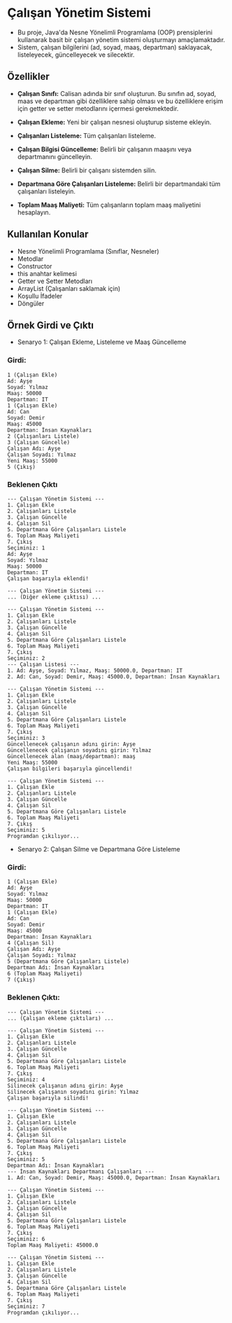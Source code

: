 # Çalışan Yönetim Sistemi
- Bu proje, Java'da Nesne Yönelimli Programlama (OOP) prensiplerini kullanarak basit bir çalışan yönetim sistemi oluşturmayı amaçlamaktadır.
- Sistem, çalışan bilgilerini (ad, soyad, maaş, departman) saklayacak, listeleyecek, güncelleyecek ve silecektir.

## Özellikler
- **Çalışan Sınıfı:** Calisan adında bir sınıf oluşturun. Bu sınıfın ad, soyad, maas ve departman gibi özelliklere sahip olması ve bu özelliklere erişim için getter ve setter metodlarını içermesi gerekmektedir.

- **Çalışan Ekleme:** Yeni bir çalışan nesnesi oluşturup sisteme ekleyin.

- **Çalışanları Listeleme:** Tüm çalışanları listeleme.

- **Çalışan Bilgisi Güncelleme:** Belirli bir çalışanın maaşını veya departmanını güncelleyin.

- **Çalışan Silme:** Belirli bir çalışanı sistemden silin.

- **Departmana Göre Çalışanları Listeleme:** Belirli bir departmandaki tüm çalışanları listeleyin.

- **Toplam Maaş Maliyeti:** Tüm çalışanların toplam maaş maliyetini hesaplayın.

## Kullanılan Konular
- Nesne Yönelimli Programlama (Sınıflar, Nesneler)
- Metodlar
- Constructor
- this anahtar kelimesi
- Getter ve Setter Metodları
- ArrayList (Çalışanları saklamak için)
- Koşullu İfadeler
- Döngüler

## Örnek Girdi ve Çıktı

- Senaryo 1: Çalışan Ekleme, Listeleme ve Maaş Güncelleme
### Girdi:
```
1 (Çalışan Ekle)
Ad: Ayşe
Soyad: Yılmaz
Maaş: 50000
Departman: IT
1 (Çalışan Ekle)
Ad: Can
Soyad: Demir
Maaş: 45000
Departman: İnsan Kaynakları
2 (Çalışanları Listele)
3 (Çalışan Güncelle)
Çalışan Adı: Ayşe
Çalışan Soyadı: Yılmaz
Yeni Maaş: 55000
5 (Çıkış)
```
### Beklenen Çıktı
```
--- Çalışan Yönetim Sistemi ---
1. Çalışan Ekle
2. Çalışanları Listele
3. Çalışan Güncelle
4. Çalışan Sil
5. Departmana Göre Çalışanları Listele
6. Toplam Maaş Maliyeti
7. Çıkış
Seçiminiz: 1
Ad: Ayşe
Soyad: Yılmaz
Maaş: 50000
Departman: IT
Çalışan başarıyla eklendi!

--- Çalışan Yönetim Sistemi ---
... (Diğer ekleme çıktısı) ...

--- Çalışan Yönetim Sistemi ---
1. Çalışan Ekle
2. Çalışanları Listele
3. Çalışan Güncelle
4. Çalışan Sil
5. Departmana Göre Çalışanları Listele
6. Toplam Maaş Maliyeti
7. Çıkış
Seçiminiz: 2
--- Çalışan Listesi ---
1. Ad: Ayşe, Soyad: Yılmaz, Maaş: 50000.0, Departman: IT
2. Ad: Can, Soyad: Demir, Maaş: 45000.0, Departman: İnsan Kaynakları

--- Çalışan Yönetim Sistemi ---
1. Çalışan Ekle
2. Çalışanları Listele
3. Çalışan Güncelle
4. Çalışan Sil
5. Departmana Göre Çalışanları Listele
6. Toplam Maaş Maliyeti
7. Çıkış
Seçiminiz: 3
Güncellenecek çalışanın adını girin: Ayşe
Güncellenecek çalışanın soyadını girin: Yılmaz
Güncellenecek alan (maaş/departman): maaş
Yeni Maaş: 55000
Çalışan bilgileri başarıyla güncellendi!

--- Çalışan Yönetim Sistemi ---
1. Çalışan Ekle
2. Çalışanları Listele
3. Çalışan Güncelle
4. Çalışan Sil
5. Departmana Göre Çalışanları Listele
6. Toplam Maaş Maliyeti
7. Çıkış
Seçiminiz: 5
Programdan çıkılıyor...
```

- Senaryo 2: Çalışan Silme ve Departmana Göre Listeleme
### Girdi:
```
1 (Çalışan Ekle)
Ad: Ayşe
Soyad: Yılmaz
Maaş: 50000
Departman: IT
1 (Çalışan Ekle)
Ad: Can
Soyad: Demir
Maaş: 45000
Departman: İnsan Kaynakları
4 (Çalışan Sil)
Çalışan Adı: Ayşe
Çalışan Soyadı: Yılmaz
5 (Departmana Göre Çalışanları Listele)
Departman Adı: İnsan Kaynakları
6 (Toplam Maaş Maliyeti)
7 (Çıkış)
```
### Beklenen Çıktı:
```
--- Çalışan Yönetim Sistemi ---
... (Çalışan ekleme çıktıları) ...

--- Çalışan Yönetim Sistemi ---
1. Çalışan Ekle
2. Çalışanları Listele
3. Çalışan Güncelle
4. Çalışan Sil
5. Departmana Göre Çalışanları Listele
6. Toplam Maaş Maliyeti
7. Çıkış
Seçiminiz: 4
Silinecek çalışanın adını girin: Ayşe
Silinecek çalışanın soyadını girin: Yılmaz
Çalışan başarıyla silindi!

--- Çalışan Yönetim Sistemi ---
1. Çalışan Ekle
2. Çalışanları Listele
3. Çalışan Güncelle
4. Çalışan Sil
5. Departmana Göre Çalışanları Listele
6. Toplam Maaş Maliyeti
7. Çıkış
Seçiminiz: 5
Departman Adı: İnsan Kaynakları
--- İnsan Kaynakları Departmanı Çalışanları ---
1. Ad: Can, Soyad: Demir, Maaş: 45000.0, Departman: İnsan Kaynakları

--- Çalışan Yönetim Sistemi ---
1. Çalışan Ekle
2. Çalışanları Listele
3. Çalışan Güncelle
4. Çalışan Sil
5. Departmana Göre Çalışanları Listele
6. Toplam Maaş Maliyeti
7. Çıkış
Seçiminiz: 6
Toplam Maaş Maliyeti: 45000.0

--- Çalışan Yönetim Sistemi ---
1. Çalışan Ekle
2. Çalışanları Listele
3. Çalışan Güncelle
4. Çalışan Sil
5. Departmana Göre Çalışanları Listele
6. Toplam Maaş Maliyeti
7. Çıkış
Seçiminiz: 7
Programdan çıkılıyor...
```
